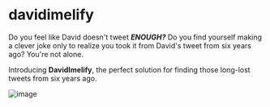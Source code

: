 # davidimelify
Do you feel like David doesn't tweet ***ENOUGH?*** Do you find yourself making a clever joke only to realize you took it from David's tweet from six years ago? You're not alone.

Introducing **DavidImelify**, the perfect solution for finding those long-lost tweets from six years ago.

![image](https://github.com/user-attachments/assets/34959db7-fac5-44f5-9303-f25b467cec87)


